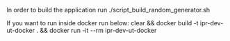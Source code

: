 In order to build the application run ./script_build_random_generator.sh

If you want to run inside docker run below:
clear && docker build -t ipr-dev-ut-docker . && docker run -it --rm ipr-dev-ut-docker